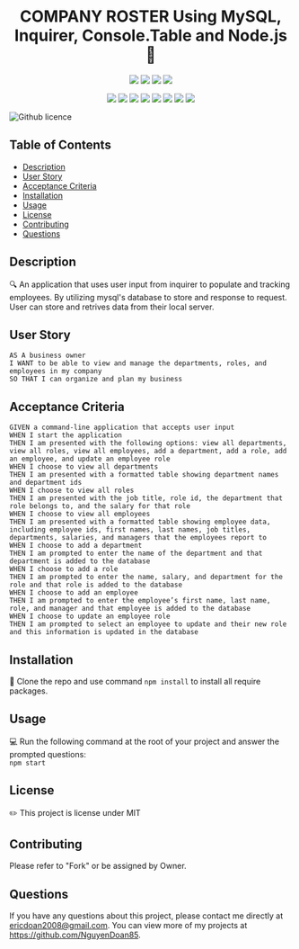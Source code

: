 <h1 align="center">COMPANY ROSTER Using MySQL, Inquirer, Console.Table and Node.js 👋</h1>

<p align="center">
    <img src="https://img.shields.io/github/repo-size/NguyenDoan85/Company-Roster" />
    <img src="https://img.shields.io/github/languages/top/NguyenDoan85/Company-Roster"  />
    <img src="https://img.shields.io/github/issues/NguyenDoan85/Company-Roster" />
    <img src="https://img.shields.io/github/last-commit/NguyenDoan85/Company-Roster" >
    </a>
</p>

<p align="center">
    <img src="https://img.shields.io/badge/Javascript-yellow" />
    <img src="https://img.shields.io/badge/jQuery-blue"  />
    <img src="https://img.shields.io/badge/-node.js-green" />
    <img src="https://img.shields.io/badge/-inquirer-red" >
    <img src="https://img.shields.io/badge/-screencastify-lightgrey" />
    <img src="https://img.shields.io/badge/-json-orange" />
    <img src="https://img.shields.io/badge/mySQL-blue"  />
    <img src="https://img.shields.io/badge/inquirer-green" />
</p>

![Github licence](http://img.shields.io/badge/license-MIT-blue.svg)

## Table of Contents
- [Description](#description)
- [User Story](#user-story)
- [Acceptance Criteria](#acceptance-criteria)
- [Installation](#installation)
- [Usage](#usage)
- [License](#license)
- [Contributing](#contributing)
- [Questions](#questions)

## Description
🔍 An application that uses user input from inquirer to populate and tracking employees. By utilizing mysql's database to store and response to request. User can store and retrives data from their local server.

## User Story
  
```
AS A business owner
I WANT to be able to view and manage the departments, roles, and employees in my company
SO THAT I can organize and plan my business
```

## Acceptance Criteria
  
``` 
GIVEN a command-line application that accepts user input
WHEN I start the application
THEN I am presented with the following options: view all departments, view all roles, view all employees, add a department, add a role, add an employee, and update an employee role
WHEN I choose to view all departments
THEN I am presented with a formatted table showing department names and department ids
WHEN I choose to view all roles
THEN I am presented with the job title, role id, the department that role belongs to, and the salary for that role
WHEN I choose to view all employees
THEN I am presented with a formatted table showing employee data, including employee ids, first names, last names, job titles, departments, salaries, and managers that the employees report to
WHEN I choose to add a department
THEN I am prompted to enter the name of the department and that department is added to the database
WHEN I choose to add a role
THEN I am prompted to enter the name, salary, and department for the role and that role is added to the database
WHEN I choose to add an employee
THEN I am prompted to enter the employee’s first name, last name, role, and manager and that employee is added to the database
WHEN I choose to update an employee role
THEN I am prompted to select an employee to update and their new role and this information is updated in the database 
```

## Installation
💾 Clone the repo and use command `npm install` to install all require packages.

## Usage
💻 Run the following command at the root of your project and answer the prompted questions:  
`npm start`

## License
✏️ This project is license under MIT

## Contributing
Please refer to "Fork" or be assigned by Owner.

## Questions
If you have any questions about this project, please contact me directly at ericdoan2008@gmail.com. You can view more of my projects at https://github.com/NguyenDoan85.

